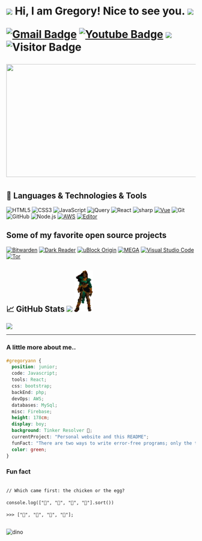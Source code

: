 <h1><img src="https://emojis.slackmojis.com/emojis/images/1531849430/4246/blob-sunglasses.gif?1531849430" width="30"/> Hi, I am Gregory! Nice to see you.
 <img src="https://raw.githubusercontent.com/aemmadi/aemmadi/master/wave.gif" width="30px">



[![Gmail Badge](https://img.shields.io/badge/-Gmail-c14438?style=flat-square&logo=Gmail&logoColor=white&link=mailto:gregoryann11@gmail.com)](mailto:gregoryann11@gmail.com)
[![Youtube Badge](https://img.shields.io/badge/-Freecodecamp-darkred?style=flat-square&logo=youtube&logoColor=white&link=https://www.youtube.com/channel/UC8butISFwT-Wl7EV0hUK0BQ)](https://www.youtube.com/channel/UC8butISFwT-Wl7EV0hUK0BQ)
[![](https://cdn.rawgit.com/sindresorhus/awesome/d7305f38d29fed78fa85652e3a63e154dd8e8829/media/badge.svg)](https://github.com/sindresorhus/awesome)
![Visitor Badge](https://visitor-badge.laobi.icu/badge?page_id=gregoryann.gregoryann)


<img src="https://github.com/gregoryann/gregoryann/blob/master/Intro_.gif" width="920" height="300" />



## 🔧 Languages & Technologies & Tools   
![HTML5](https://img.shields.io/badge/-HTML5-E34F26?style=flat-square&logo=html5&logoColor=white)
![CSS3](https://img.shields.io/badge/-CSS3-1572B6?style=flat-square&logo=css3)
![JavaScript](https://img.shields.io/badge/-JavaScript-black?style=flat-square&logo=javascript)
![jQuery](https://img.shields.io/badge/-jQuery-222222?style=flat&logo=jQuery&logoColor=0769AD)
![React](https://img.shields.io/badge/-React-black?style=flat-square&logo=react)
![sharp](https://img.shields.io/badge/c%20sharp-%23239120.svg?&style=flat-square&logo=c%20sharp&logoColor=white")
[![Vue](https://img.shields.io/badge/JavaScript_framework-Vue-success?style=flat-square&logo=vue.js&logoColor=white)](https://vuejs.org/)
![Git](https://img.shields.io/badge/-Git-222222?style=flat&logo=git&logoColor=F05032)
![GitHub](https://img.shields.io/badge/-GitHub-222222?style=flat&logo=github&logoColor=FFFFFF)
![Node.js](https://img.shields.io/badge/Learning-Node.js-222222?style=flat&logo=node.js&logoColor=339933)
[![AWS](https://img.shields.io/badge/Learning-AWS-FF9900?style=flat-square&logo=amazon-aws&logoColor=white)](https://github.com/br3ndonland/awsdev)
[![Editor](https://img.shields.io/badge/Editor-VSCode-blue?style=flat-square&logo=visual-studio-code&logoColor=white)](https://code.visualstudio.com/)


## Some of my favorite open source projects

[![Bitwarden](https://img.shields.io/badge/-Bitwarden-444444?style=flat&logo=bitwarden&logoColor=175DDC)](https://github.com/bitwarden)
[![Dark Reader](<https://img.shields.io/badge/-Dark&#160;Reader-444444?style=flat&logo=Dark-Reader&logoColor=2f7485>)](https://github.com/darkreader/darkreader)
[![uBlock Origin](<https://img.shields.io/badge/-uBlock&#160;Origin-444444?style=flat&logo=UBlock-Origin&logoColor=800000>)](https://github.com/gorhill/uBlock)
[![MEGA](https://img.shields.io/badge/-MEGA-444444?style=flat&logo=mega&logoColor=D9272E)](https://github.com/meganz/)
[![Visual Studio Code](https://img.shields.io/badge/-VSCode-444444?style=flat&logo=visual-studio-code&logoColor=007ACC)](https://github.com/microsoft/vscode)
[![Tor](https://img.shields.io/badge/-Tor-444444?style=flat&logo=tor&logoColor=7E4798)](https://www.torproject.org/)



## &#x1f4c8; GitHub Stats <img src="https://media.giphy.com/media/12oufCB0MyZ1Go/giphy.gif" width="50"> <img src="https://github.com/gregoryann/gregoryann/blob/master/Sorceress_Sprite_().gif" width="50"></h2> 


<div align="left">
  <div style="display: flex; align-items: flex-start;">
   
   <img src="https://github-readme-stats.vercel.app/api/top-langs/?username=gregoryann&layout=compact&show_icons=true&title_color=ffffff&icon_color=34abeb&text_color=daf7dc&bg_color=151515"/>

  </div>
</div>




----------------------------------------------------------


 
### A little more about me..



```css
#gregoryann { 
  position: junior;
  code: Javascript;
  tools: React;
  css: bootstrap;
  backEnd: php;
  devOps: AWS;
  databases: MySql;
  misc: Firebase;
  height: 178cm; 
  display: boy; 
  background: Tinker Resolver 🔨; 
  currentProject: "Personal website and this README";
  funFact: "There are two ways to write error-free programs; only the third one works";
  color: green;
}
```

 
### Fun fact   


```

// Which came first: the chicken or the egg?

console.log(["🥚", "🐣", "🐥", "🐔"].sort())

>>> ["🐔", "🐣", "🐥", "🥚"];


```

![dino](https://user-images.githubusercontent.com/32854050/88582171-912ea080-d04e-11ea-9ecf-e679b5102d9e.gif)
